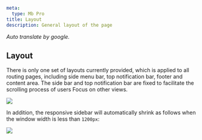 ```yaml
meta:
  type: Mb Pro
title: Layout
description: General layout of the page
```

*Auto translate by google.*

## Layout

There is only one set of layouts currently provided, which is applied to all routing pages, including side menu bar, top notification bar, footer and content area. The side bar and top notification bar are fixed to facilitate the scrolling process of users Focus on other views.

![](https://p1-arco.byteimg.com/tos-cn-i-uwbnlip3yd/ebd0bd6d4c044c1e945527194384fcaa.png~tplv-uwbnlip3yd-webp.webp)

In addition, the responsive sidebar will automatically shrink as follows when the window width is less than `1200px`:

![](https://p1-arco.byteimg.com/tos-cn-i-uwbnlip3yd/c730fddca82cf8c4cda27cef9ecd6683.png~tplv-uwbnlip3yd-webp.webp)
